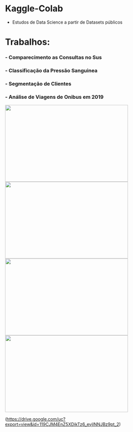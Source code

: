# Kaggle-Colab
- Estudos de Data Science a partir de Datasets públicos
# Trabalhos:

### - Comparecimento as Consultas no Sus
### - Classificação da Pressão Sanguinea
### - Segmentação de Clientes
### - Análise de Viagens de Onibus em 2019

<!--![Aplicando Data Science](https://drive.google.com/uc?id=1qWyy0DqnBysMnmlM_hUCnv7GwW-6zO_O) -->


<img src="https://drive.google.com/uc?id=1KkJS_A5xUE17-oUQ6UfQ29d22ZJFRB4c" width="400" height="250">

<img src="https://drive.google.com/uc?id=1A2XlJcv6Erj6H4xR0yMhVjynEAIbwTDT" width="400" height="250">

<img src="https://drive.google.com/uc?id=119CJM4EnZ5XDikTz6_evjINNJBz9pt_2" width="400" height="250">

<img src="https://drive.google.com/uc?id=119CJM4EnZ5XDikTz6_evjINNJBz9pt_2" width="400" height="250">

(https://drive.google.com/uc?export=view&id=119CJM4EnZ5XDikTz6_evjINNJBz9pt_2)
